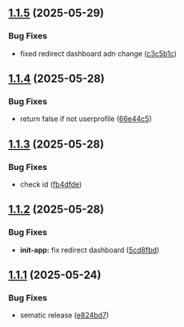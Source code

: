 ## [1.1.5](https://github.com/goekoproject/frontend/compare/v1.1.4...v1.1.5) (2025-05-29)


### Bug Fixes

* fixed redirect dashboard adn change ([c3c5b1c](https://github.com/goekoproject/frontend/commit/c3c5b1ccdfdcd9957326e59258ead2aae5084abe))

## [1.1.4](https://github.com/goekoproject/frontend/compare/v1.1.3...v1.1.4) (2025-05-28)


### Bug Fixes

* return false if not userprofile ([66e44c5](https://github.com/goekoproject/frontend/commit/66e44c56a8e692f2928c198c7c3dd39f6dc35453))

## [1.1.3](https://github.com/goekoproject/frontend/compare/v1.1.2...v1.1.3) (2025-05-28)


### Bug Fixes

* check id ([fb4dfde](https://github.com/goekoproject/frontend/commit/fb4dfde70356cdabb113b2dbb440cb1f9ce5c76a))

## [1.1.2](https://github.com/goekoproject/frontend/compare/v1.1.1...v1.1.2) (2025-05-28)


### Bug Fixes

* **init-app:** fix redirect dashboard ([5cd8fbd](https://github.com/goekoproject/frontend/commit/5cd8fbde7e1f39a17db5653f8349fba99e7e97d2))

## [1.1.1](https://github.com/goekoproject/frontend/compare/v1.1.0...v1.1.1) (2025-05-24)


### Bug Fixes

* sematic release ([e824bd7](https://github.com/goekoproject/frontend/commit/e824bd7bf5033a7428e96ca313e4d8de8dc6e76c))
